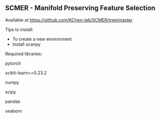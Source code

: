 ## SCMER - Manifold Preserving Feature Selection
Available at https://github.com/KChen-lab/SCMER/tree/master

Tips to install:
* To create a new environment
* Install scanpy


Required libraries:  

pytorch

scikit-learn==0.23.2

numpy

scipy

pandas

seaborn


